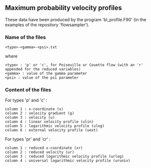 ## Maximum probability velocity profiles

These data have been produced by the program 'bl_profile.F90'
(in the examples of the repository 'flowsampler').

### Name of the files

```
<type>-<gamma>-<psi>.txt
```

where

```
<type> : 'p' or 'c', for Poiseuille or Couette flow (with an 'r' appended for the reduced variables)
<gamma> : value of the gamma parameter
<psi> : value of the psi parameter
```

### Content of the files

For types 'p' and 'c' :

```
column 1 : x-coordinate (x)
column 2 : velocity gradient (g)
column 3 : velocity (u)
column 4 : linear velocity profile (ulin)
column 5 : logarithmic velocity profile (ulog)
column 6 : external velocity profile (uext)
```

For types 'pr' and 'cr' :

```
column 1 : reduced x-coordinate (xr)
column 2 : reduced velocity (ur)
column 3 : reduced logarithmic velocity profile (urlog)
column 4 : universal logarithmic velocity profile (uruniv)
```


